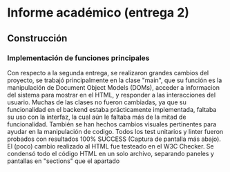 # Informe académico (entrega 2)

## Construcción
### Implementación de funciones principales
Con respecto a la segunda entrega, se realizaron grandes cambios del proyecto, se trabajó principalmente en la clase "main", que su función es la manipulación de Document Object Models (DOMs), acceder a informacion del sistema para mostrar en el HTML, y responder a las interacciones del usuario. 
Muchas de las clases no fueron cambiadas, ya que su funcionalidad en el backend estaba prácticamente implementada, faltaba su uso con la interfaz, la cual aún le faltaba más de la mitad de funcionalidad.
También se han hechos cambios visuales pertinentes para ayudar en la manipulación de codigo.
Todos los test unitarios y linter fueron probados con resultados 100% SUCCESS (Captura de pantalla más abajo).
El (poco) cambio realizado al HTML fue testeado en el W3C Checker.
Se condensó todo el código HTML en un solo archivo, separando paneles y pantallas en "sections" que el apartado <script> cambia según la interaccion del usuario.

### Librerías externas
Para crear el proyecto, se utilizaron las siguientes librerías: 
- Bootstrap(Versión:5.3) para botones y otros componentes HTML para poder acelerar el proceso de codificación.
- Jest(Versión:29.7.0) para el testing unitario. 
- EsLint(Versión:9.5.0) para poder encontrar problemas en la codificación de el proyecto

## Interfaz de usuario
### Buenas prácticas
Al momento de desarrollar el proyecto, utilicé herramientas, como la extensión de Wave y el validador de W3C para poder verificar que el elproyecto esta desarollandose de forma correcta en cuanto al front-end, informandonos de problemas/inconsistencias en el código. 
### Usabilidad
La pagina posee diseño "responsive", el cual le permite ser visualizada de forma correcta en cualquier dispositivo (ya sea computadora, tablet, teléfono o otros). A fines de lograr un entorno más amigable para el usuario, cada botón de el programa devuelve algún tipo de feedback para asegurarle al usuario que sus acciones fueron realizadas con exito.
### Accesibilidad
Para que nuestra página sea lo más accessible posible para el publico general, se utilizó la extensión de navegador Wave, una herramienta para poder corregir problemas de visibilidad, y otros tipos de problemas los cuales empeoran la experiencia con usuarios que tengan algún tipo de discapacidad.

## Codificación
### Configuración de entorno de desarrollo
A la hora de desarrollar el proyecto utilizamos y configuramos las siguientes herramientas:
- Visual Studio Code, y extensiones: Además del soporte para HTML, CSS y JavaScript, se utilizó la terminal bash integrada principalmente para manipular GitHub y  la extensión Live Server para poder abrir la página en un entorno de servidor local.
- NodeJS: Para sus herramientas de testing y desarrollo.
- Jest: Testing unitario del codigo.
- EsLint: Testing de código estático.

### Estándares de codificación
Para mantener estandares de codificación a lo largo de todo el proyecto, utilizamos la herramienta EsLint, la cual analiza todo el codigo en busqueda de errores de indentación, falta de ; , variables inutilizadas y más.
En nuestro proyecto establecimos la indentación en EsLint a 2.
Utilizamos la nomenclartura camello con nombres descriptivos, logrando de esta forma, un codigo legible y facil de entender para desarrolladores internos o externos al proyecto.
### Buenas prácticas de OOP
En cuanto a Programación Orientada a Objetos, el proyecto guarda a los alumnos, padres y menús como clases o objetos. Esto asegura que el código sea facil de entender para alguien externo al proyecto, además de permitir el correcto uso de permisos de las propiedades de un objeto.
Se priorizó el orden y organización del codigo, segmentando los métodos que maniupaln el DOM con los métodos y funciones que manipulan el sistema
### Análisis estático de código
![imagen](https://github.com/IngSoft-FIS-2024-1/proyecto-m3aan-bafico-lopez/assets/115313229/088bacd7-2e2f-4816-9f35-e646fe1bca4d)

En esta imagen, podemos ver que el proyecto ejecuta EsLint sin errores.


## Test unitario
Debido a la necesidad de verificar que el proyecto sea robusto y tena la menor cantidad de fallas posibles una vez este implementado, utilizamos la herramienta Jest para reazliar el testing unitario de el proyecto.
### Buenas prácticas
Para poder crear un proyecto robusto y confiable, realizamos testing en el 100% de las clases de dominio, testeando todas las lineas de código. Y al momento de buscar fallas en el codigo, nos aseguramos de testear una falla a la vez, evitando el ocultamiendo de errores.
Gracias a esto, podemos decir con certeza que el proyecto posee cierto nivel de robustez.
### Informe de cobertura
![imagen](https://github.com/IngSoft-FIS-2024-1/proyecto-m3aan-bafico-lopez/assets/115313229/1ef8b704-d6c5-484f-9d79-34a3a88fb356)

En esta imagen, podemos observar que Jest tiene un 100% de cobertura para la clase de dominio.

## Reflexión
### Técnicas aplicadas y aprendizajes
El código fue razonablemente comentado, intentando dejar de un lado distintos tipos de declaraciones y su uso comentado, mientras que algunas funciones fueron comentadas con su funcionamiento resumido en inglés. 
### Reflexión personal
Desde el comienzo de la segunda instancia supe que implementar estas funciones iban a llevar tiempo, por lo que me organicé lo mejor que pude, sin embargo, no pude evitar encontrarme con retrasos que me han dejado trabajando hasta altas horas de la noche en el proyecto.
Debo resaltar que estos tropezones me han permitido mejorar mis habilidades de manipular DOMs, y  me he sentido con ganas de implementar más cosas si el tiempo me lo permitía. 